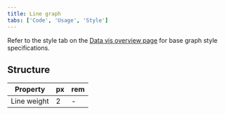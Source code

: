 ```yaml
---
title: Line graph
tabs: ['Code', 'Usage', 'Style']
---
```


Refer to the style tab on the [Data vis overview page](/data-visualization/overview/style) for base graph style specifications.

## Structure

| Property    | px  | rem |
| ----------- | --- | --- |
| Line weight | 2   | -   |
